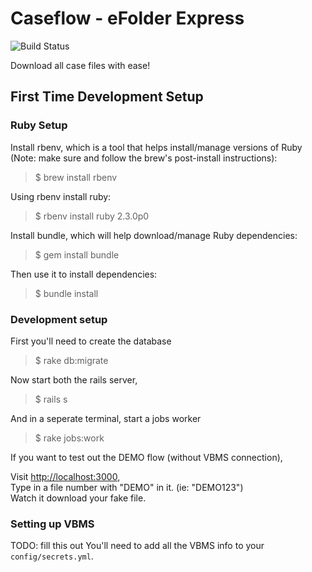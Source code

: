 # Caseflow - eFolder Express
![Build Status](https://travis-ci.org/department-of-veterans-affairs/caseflow-efolder.svg)

Download all case files with ease!

## First Time Development Setup

### Ruby Setup

Install rbenv, which is a tool that helps install/manage versions of Ruby (Note: make sure and follow the brew's post-install instructions):

> $ brew install rbenv

Using rbenv install ruby:

> $ rbenv install ruby 2.3.0p0

Install bundle, which will help download/manage Ruby dependencies:

> $ gem install bundle

Then use it to install dependencies:

> $ bundle install

### Development setup

First you'll need to create the database

> $ rake db:migrate

Now start both the rails server,

> $ rails s

And in a seperate terminal, start a jobs worker

> $ rake jobs:work

If you want to test out the DEMO flow (without VBMS connection), 

Visit [http://localhost:3000](),  
Type in a file number with "DEMO" in it. (ie: "DEMO123")  
Watch it download your fake file.


### Setting up VBMS

TODO: fill this out
You'll need to add all the VBMS info to your `config/secrets.yml`.